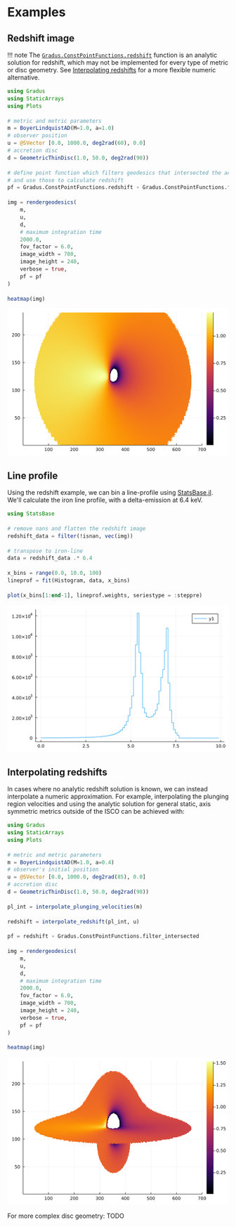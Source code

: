 # Examples

## Redshift image

!!! note
    The [`Gradus.ConstPointFunctions.redshift`](@ref) function is an analytic solution for redshift, which may not be implemented for every type of metric or disc geometry. See [Interpolating redshifts](@ref) for a more flexible numeric alternative.

```julia
using Gradus
using StaticArrays
using Plots

# metric and metric parameters
m = BoyerLindquistAD(M=1.0, a=1.0)
# observer position
u = @SVector [0.0, 1000.0, deg2rad(60), 0.0]
# accretion disc
d = GeometricThinDisc(1.0, 50.0, deg2rad(90))

# define point function which filters geodesics that intersected the accretion disc
# and use those to calculate redshift
pf = Gradus.ConstPointFunctions.redshift ∘ Gradus.ConstPointFunctions.filter_intersected

img = rendergeodesics(
    m,
    u,
    d,
    # maximum integration time
    2000.0,
    fov_factor = 6.0,
    image_width = 700,
    image_height = 240,
    verbose = true,
    pf = pf
)

heatmap(img)
```

![redshift](../assets/examples/redshift.png)

## Line profile

Using the redshift example, we can bin a line-profile using [StatsBase.jl](https://juliastats.org/StatsBase.jl/stable/empirical/#StatsBase.Histogram). We'll calculate the iron line profile, with a delta-emission at 6.4 keV.

```julia
using StatsBase

# remove nans and flatten the redshift image
redshift_data = filter(!isnan, vec(img))

# transpose to iron-line
data = redshift_data .* 6.4

x_bins = range(0.0, 10.0, 100) 
lineprof = fit(Histogram, data, x_bins)

plot(x_bins[1:end-1], lineprof.weights, seriestype = :steppre)
```

![iron-line-profile](../assets/examples/line-profile.svg)

## Interpolating redshifts

In cases where no analytic redshift solution is known, we can instead interpolate a numeric approximation. For example, interpolating the plunging region velocities and using the analytic solution for general static, axis symmetric metrics outside of the ISCO can be achieved with:

```julia
using Gradus
using StaticArrays
using Plots

# metric and metric parameters
m = BoyerLindquistAD(M=1.0, a=0.4)
# observer's initial position
u = @SVector [0.0, 1000.0, deg2rad(85), 0.0]
# accretion disc
d = GeometricThinDisc(1.0, 50.0, deg2rad(90))

pl_int = interpolate_plunging_velocities(m)

redshift = interpolate_redshift(pl_int, u)

pf = redshift ∘ Gradus.ConstPointFunctions.filter_intersected

img = rendergeodesics(
    m,
    u,
    d,
    # maximum integration time
    2000.0,
    fov_factor = 6.0,
    image_width = 700,
    image_height = 240,
    verbose = true,
    pf = pf
)

heatmap(img)
```

![redshift](../assets/examples/redshift-interpolated.png)

For more complex disc geometry: TODO